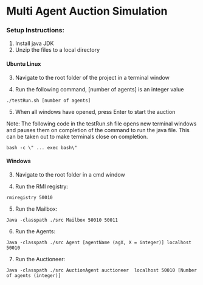 # Multi Agent Auction Simulation
### Setup Instructions:
1. Install java JDK
2. Unzip the files to a local directory

#### Ubuntu Linux

3. Navigate to the root folder of the project in a terminal window

4. Run the following command, [number of agents] is an integer value
```
./testRun.sh [number of agents]
```
  
  
5. When all windows have opened, press Enter to start the auction


Note:
The following code in the testRun.sh file opens new terminal windows and pauses them on completion of the command to run the java file.
This can be taken out to make terminals close on completion.
```
bash -c \" ... exec bash\"
```


#### Windows

3. Navigate to the root folder in a cmd window

4. Run the RMI registry: 
```
rmiregistry 50010
```


5. Run the Mailbox: 
```
Java -classpath ./src Mailbox 50010 50011
```


6. Run the Agents: 
```
Java -classpath ./src Agent [agentName (agX, X = integer)] localhost 50010
```


7. Run the Auctioneer:
```
Java -classpath ./src AuctionAgent auctioneer  localhost 50010 [Number of agents (integer)]
```
